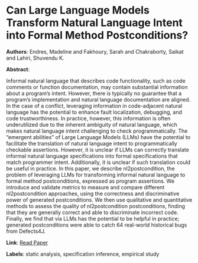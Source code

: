 # Can Large Language Models Transform Natural Language Intent into Formal Method Postconditions?

**Authors**: Endres, Madeline and Fakhoury, Sarah and Chakraborty, Saikat and Lahiri, Shuvendu K.

**Abstract**:

Informal natural language that describes code functionality, such as code comments or function documentation, may contain substantial information about a program’s intent. However, there is typically no guarantee that a program’s implementation and natural language documentation are aligned. In the case of a conflict, leveraging information in code-adjacent natural language has the potential to enhance fault localization, debugging, and code trustworthiness. In practice, however, this information is often underutilized due to the inherent ambiguity of natural language, which makes natural language intent challenging to check programmatically. The “emergent abilities” of Large Language Models (LLMs) have the potential to facilitate the translation of natural language intent to programmatically checkable assertions. However, it is unclear if LLMs can correctly translate informal natural language specifications into formal specifications that match programmer intent. Additionally, it is unclear if such translation could be useful in practice.     In this paper, we describe nl2postcondition, the problem of leveraging LLMs for transforming informal natural language to formal method postconditions, expressed as program assertions.   We introduce and validate metrics to measure and compare different nl2postcondition approaches, using the correctness and discriminative power of generated postconditions.   We then use qualitative and quantitative methods to assess the quality of nl2postcondition postconditions, finding that they are generally correct and able to discriminate incorrect code. Finally, we find that  via LLMs has the potential to be helpful in practice;  generated postconditions were able to catch 64 real-world historical bugs from Defects4J.

**Link**: [Read Paper](https://doi.org/10.1145/3660791)

**Labels**: static analysis, specification inference, empirical study
